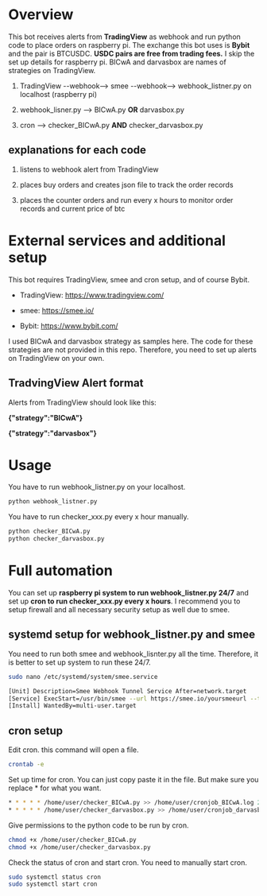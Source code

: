 # Overview
This bot receives alerts from **TradingView** as webhook and run python code to place orders on raspberry pi. The exchange this bot uses is **Bybit** and the pair is BTCUSDC. **USDC pairs are free from trading fees.** I skip the set up details for raspberry pi. BICwA and darvasbox are names of strategies on TradingView.

1. TradingView --webhook--> smee --webhook--> webhook_listner.py on localhost (raspberry pi)

2. webhook_lisner.py --> BICwA.py **OR** darvasbox.py

3. cron --> checker_BICwA.py **AND** checker_darvasbox.py

## explanations for each code
1. listens to webhook alert from TradingView

2. places buy orders and creates json file to track the order records

3. places the counter orders and run every x hours to monitor order records and current price of btc

# External services and additional setup
This bot requires TradingView, smee and cron setup, and of course Bybit.

- TradingView: https://www.tradingview.com/

- smee: https://smee.io/

- Bybit: https://www.bybit.com/

I used BICwA and darvasbox strategy as samples here. The code for these strategies are not provided in this repo. Therefore, you need to set up alerts on TradingView on your own. 

## TradvingView Alert format
Alerts from TradingView should look like this:

**{"strategy":"BICwA"}**

**{"strategy":"darvasbox"}**

# Usage
You have to run webhook_listner.py on your localhost.

```bash
python webhook_listner.py
```

You have to run checker_xxx.py every x hour manually.
```bash
python checker_BICwA.py
python checker_darvasbox.py
```

# Full automation
You can set up **raspberry pi system to run webhook_listner.py 24/7** and set up **cron to run checker_xxx.py every x hours**.
I recommend you to setup firewall and all necessary security setup as well due to smee.

## systemd setup for webhook_listner.py and smee
You need to run both smee and webhook_lisnter.py all the time. Therefore, it is better to set up system to run these 24/7.

```bash
sudo nano /etc/systemd/system/smee.service
```
```bash
[Unit] Description=Smee Webhook Tunnel Service After=network.target
[Service] ExecStart=/usr/bin/smee --url https://smee.io/yoursmeeurl --target http://localhost:5000/webhook WorkingDirectory=/home/user/ StandardOutput=inherit StandardError=inherit Restart=always User=pi
[Install] WantedBy=multi-user.target
```

## cron setup
Edit cron. this command will open a file.
```bash
crontab -e
```
Set up time for cron. You can just copy paste it in the file. But make sure you replace * for what you want.
```bash
* * * * * /home/user/checker_BICwA.py >> /home/user/cronjob_BICwA.log 2>&1
* * * * * /home/user/checker_darvasbox.py >> /home/user/cronjob_darvasbox.log 2>&1
```

Give permissions to the python code to be run by cron.
```bash
chmod +x /home/user/checker_BICwA.py
chmod +x /home/user/checker_darvasbox.py
```

Check the status of cron and start cron. You need to manually start cron.
```bash
sudo systemctl status cron
sudo systemctl start cron
```
